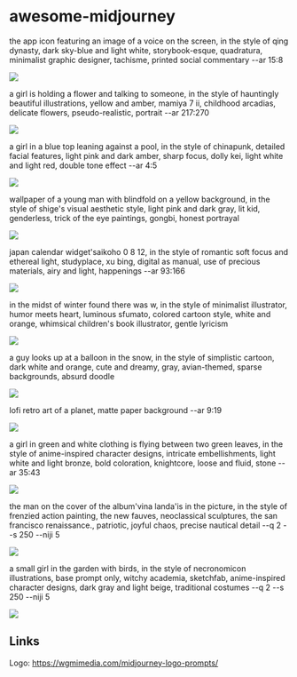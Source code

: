 # awesome-midjourney

the app icon featuring an image of a voice on the screen, in the style of qing dynasty, dark sky-blue and light white, storybook-esque, quadratura, minimalist graphic designer, tachisme, printed social commentary --ar 15:8

![](images/chazprogibator6_the_app_icon_featuring_an_image_of_a_voice_on_t_06765693-588f-49e7-aaec-865843dbafac.png)

a girl is holding a flower and talking to someone, in the style of hauntingly beautiful illustrations, yellow and amber, mamiya 7 ii, childhood arcadias, delicate flowers, pseudo-realistic, portrait --ar 217:270

![](images/chazprogibator6_a_girl_is_holding_a_flower_and_talking_to_someo_baf946f7-975e-4915-8adb-d950675ecbb8.png)

a girl in a blue top leaning against a pool, in the style of chinapunk, detailed facial features, light pink and dark amber, sharp focus, dolly kei, light white and light red, double tone effect --ar 4:5

![](images/chazprogibator6_a_girl_in_a_blue_top_leaning_against_a_pool_in__f0b215e1-f036-427d-8bc4-37ca09977566.png)

wallpaper of a young man with blindfold on a yellow background, in the style of shige's visual aesthetic style, light pink and dark gray, lit kid, genderless, trick of the eye paintings, gongbi, honest portrayal

![](images/nuxwaideqoj1_wallpaper_of_a_young_man_with_blindfold_on_a_yello_b05c660b-5e9c-4d11-af9e-eae5813fe5fe.png)

japan calendar widget'saikoho 0 8 12, in the style of romantic soft focus and ethereal light, studyplace, xu bing, digital as manual, use of precious materials, airy and light, happenings --ar 93:166

![](images/nuxwaideqoj1_japan_calendar_widgetsaikoho_0_8_12_in_the_style_o_744babcf-6466-43b5-845a-9e795be9474b.png)

in the midst of winter found there was w, in the style of minimalist illustrator, humor meets heart, luminous sfumato, colored cartoon style, white and orange, whimsical children's book illustrator, gentle lyricism

![](images/chazprogibator6_in_the_midst_of_winter_found_there_was_w_in_the_fc97bf2d-1a42-453a-b624-81872899f38e.png)

a guy looks up at a balloon in the snow, in the style of simplistic cartoon, dark white and orange, cute and dreamy, gray, avian-themed, sparse backgrounds, absurd doodle

![](images/chazprogibator6_a_guy_looks_up_at_a_balloon_in_the_snow_in_the__2b6213f3-ab88-45a7-96fe-55cdf3841186.png)

lofi retro art of a planet, matte paper background --ar 9:19

![](images/nuxwaideqoj1_lofi_retro_art_of_a_planet_matte_paper_background_79c99579-ebbb-4878-847d-21e75ad39f6f.png)

a girl in green and white clothing is flying between two green leaves, in the style of anime-inspired character designs, intricate embellishments, light white and light bronze, bold coloration, knightcore, loose and fluid, stone --ar 35:43

![](images/nuxwaideqoj1_a_girl_in_green_and_white_clothing_is_flying_betwe_60dbda64-527c-4e83-b9f7-7b84ca152c9d.webp)

the man on the cover of the album'vina landa'is in the picture, in the style of frenzied action painting, the new fauves, neoclassical sculptures, the san francisco renaissance., patriotic, joyful chaos, precise nautical detail --q 2 --s 250 --niji 5

![](images/kcwwba_the_man_on_the_cover_of_the_albumvina_landais_in_the_pic_60a4ceb8-90d4-4738-860f-c18aef28186f.png)

a small girl in the garden with birds, in the style of necronomicon illustrations, base prompt only, witchy academia, sketchfab, anime-inspired character designs, dark gray and light beige, traditional costumes --q 2 --s 250 --niji 5

![](images/kcwwba_a_small_girl_in_the_garden_with_birds_in_the_style_of_ne_14fc5602-028a-426c-ad5a-042239dd0330.png)

## Links

Logo: https://wgmimedia.com/midjourney-logo-prompts/

